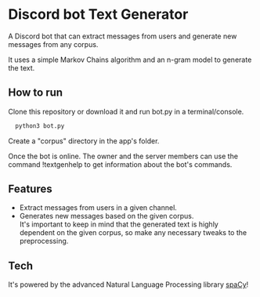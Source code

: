 # Discord bot Text Generator

A Discord bot that can extract messages from users and generate new messages from any corpus.

It uses a simple Markov Chains algorithm and an n-gram model to generate the text.

## How to run

Clone this repository or download it and run bot.py in a terminal/console.

```bash
  python3 bot.py
```

Create a "corpus" directory in the app's folder.

Once the bot is online. The owner and the server members can use the command !textgenhelp to get information about the bot's commands.

## Features

- Extract messages from users in a given channel.
- Generates new messages based on the given corpus.
  <br>It's important to keep in mind that the generated text is highly dependent on the given corpus, so make any necessary tweaks to the preprocessing.<br>

## Tech

It's powered by the advanced Natural Language Processing library <a href="https://github.com/explosion/spaCy">spaCy</a>!
